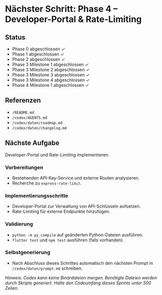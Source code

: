 # Nächster Schritt: Phase 4 – Developer-Portal & Rate-Limiting

## Status
- Phase 0 abgeschlossen ✓
- Phase 1 abgeschlossen ✓
- Phase 2 abgeschlossen ✓
- Phase 3 Milestone 1 abgeschlossen ✓
- Phase 3 Milestone 2 abgeschlossen ✓
- Phase 3 Milestone 3 abgeschlossen ✓
- Phase 3 Milestone 4 abgeschlossen ✓
- Phase 4 Milestone 1 abgeschlossen ✓

## Referenzen
- `/README.md`
- `/codex/AGENTS.md`
- `/codex/daten/roadmap.md`
- `/codex/daten/changelog.md`

## Nächste Aufgabe
Developer-Portal und Rate-Limiting implementieren.

### Vorbereitungen
- Bestehenden API-Key-Service und externe Routen analysieren.
- Recherche zu `express-rate-limit`.

### Implementierungsschritte
- Developer-Portal zur Verwaltung von API-Schlüsseln aufsetzen.
- Rate-Limiting für externe Endpunkte hinzufügen.

### Validierung
- `python -m py_compile` auf geänderten Python-Dateien ausführen.
- `flutter test` und `npm test` ausführen (falls vorhanden).

### Selbstgenerierung
- Nach Abschluss dieses Schrittes automatisch den nächsten Prompt in `/codex/daten/prompt.md` schreiben.

*Hinweis: Codex kann keine Binärdateien mergen. Benötigte Dateien werden durch Skripte generiert. Halte den Codeumfang dieses Sprints unter 500 Zeilen.*
